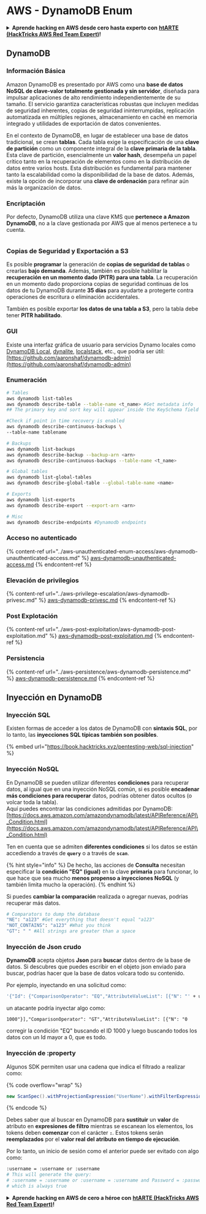 # AWS - DynamoDB Enum

<details>

<summary><strong>Aprende hacking en AWS desde cero hasta experto con</strong> <a href="https://training.hacktricks.xyz/courses/arte"><strong>htARTE (HackTricks AWS Red Team Expert)</strong></a><strong>!</strong></summary>

Otras formas de apoyar a HackTricks:

* Si deseas ver tu **empresa anunciada en HackTricks** o **descargar HackTricks en PDF** Consulta los [**PLANES DE SUSCRIPCIÓN**](https://github.com/sponsors/carlospolop)!
* Obtén [**merchandising oficial de PEASS & HackTricks**](https://peass.creator-spring.com)
* Descubre [**La Familia PEASS**](https://opensea.io/collection/the-peass-family), nuestra colección exclusiva de [**NFTs**](https://opensea.io/collection/the-peass-family)
* **Únete al** 💬 [**grupo de Discord**](https://discord.gg/hRep4RUj7f) o al [**grupo de telegram**](https://t.me/peass) o **síguenos** en **Twitter** 🐦 [**@hacktricks\_live**](https://twitter.com/hacktricks\_live)**.**
* **Comparte tus trucos de hacking enviando PRs a los repositorios de** [**HackTricks**](https://github.com/carlospolop/hacktricks) y [**HackTricks Cloud**](https://github.com/carlospolop/hacktricks-cloud).

</details>

## DynamoDB

### Información Básica

Amazon DynamoDB es presentado por AWS como una **base de datos NoSQL de clave-valor totalmente gestionada y sin servidor**, diseñada para impulsar aplicaciones de alto rendimiento independientemente de su tamaño. El servicio garantiza características robustas que incluyen medidas de seguridad inherentes, copias de seguridad ininterrumpidas, replicación automatizada en múltiples regiones, almacenamiento en caché en memoria integrado y utilidades de exportación de datos convenientes.

En el contexto de DynamoDB, en lugar de establecer una base de datos tradicional, se crean **tablas**. Cada tabla exige la especificación de una **clave de partición** como un componente integral de la **clave primaria de la tabla**. Esta clave de partición, esencialmente un **valor hash**, desempeña un papel crítico tanto en la recuperación de elementos como en la distribución de datos entre varios hosts. Esta distribución es fundamental para mantener tanto la escalabilidad como la disponibilidad de la base de datos. Además, existe la opción de incorporar una **clave de ordenación** para refinar aún más la organización de datos.

### Encriptación

Por defecto, DynamoDB utiliza una clave KMS que **pertenece a Amazon DynamoDB**, no a la clave gestionada por AWS que al menos pertenece a tu cuenta.

<figure><img src="https://lh4.googleusercontent.com/JjtNS7aA-_GRMgZb4v93jWEQJi6DQdUPq0FEpzZPdeyCeNoG05p0NJiV9Zs-ULs_-Tfjmx0W1ZgsE2Ui2ljo7D-1a87Xny-gpLVQO0XmXdFoph9ci1RepbVNwaCe9oPruEZSEDxGTxF5dIv6pW1WpT6kWA=s2048" alt=""><figcaption></figcaption></figure>

### Copias de Seguridad y Exportación a S3

Es posible **programar** la generación de **copias de seguridad de tablas** o crearlas **bajo demanda**. Además, también es posible habilitar la **recuperación en un momento dado (PITR) para una tabla**. La recuperación en un momento dado proporciona copias de seguridad continuas de los datos de tu DynamoDB durante **35 días** para ayudarte a protegerte contra operaciones de escritura o eliminación accidentales.

También es posible exportar **los datos de una tabla a S3**, pero la tabla debe tener **PITR habilitado**.

### GUI

Existe una interfaz gráfica de usuario para servicios Dynamo locales como [DynamoDB Local](https://aws.amazon.com/blogs/aws/dynamodb-local-for-desktop-development/), [dynalite](https://github.com/mhart/dynalite), [localstack](https://github.com/localstack/localstack), etc., que podría ser útil: [https://github.com/aaronshaf/dynamodb-admin](https://github.com/aaronshaf/dynamodb-admin)

### Enumeración

```bash
# Tables
aws dynamodb list-tables
aws dynamodb describe-table --table-name <t_name> #Get metadata info
## The primary key and sort key will appear inside the KeySchema field

#Check if point in time recovery is enabled
aws dynamodb describe-continuous-backups \
--table-name tablename

# Backups
aws dynamodb list-backups
aws dynamodb describe-backup --backup-arn <arn>
aws dynamodb describe-continuous-backups --table-name <t_name>

# Global tables
aws dynamodb list-global-tables
aws dynamodb describe-global-table --global-table-name <name>

# Exports
aws dynamodb list-exports
aws dynamodb describe-export --export-arn <arn>

# Misc
aws dynamodb describe-endpoints #Dynamodb endpoints
```

### Acceso no autenticado

{% content-ref url="../aws-unauthenticated-enum-access/aws-dynamodb-unauthenticated-access.md" %}
[aws-dynamodb-unauthenticated-access.md](../aws-unauthenticated-enum-access/aws-dynamodb-unauthenticated-access.md)
{% endcontent-ref %}

### Elevación de privilegios

{% content-ref url="../aws-privilege-escalation/aws-dynamodb-privesc.md" %}
[aws-dynamodb-privesc.md](../aws-privilege-escalation/aws-dynamodb-privesc.md)
{% endcontent-ref %}

### Post Explotación

{% content-ref url="../aws-post-exploitation/aws-dynamodb-post-exploitation.md" %}
[aws-dynamodb-post-exploitation.md](../aws-post-exploitation/aws-dynamodb-post-exploitation.md)
{% endcontent-ref %}

### Persistencia

{% content-ref url="../aws-persistence/aws-dynamodb-persistence.md" %}
[aws-dynamodb-persistence.md](../aws-persistence/aws-dynamodb-persistence.md)
{% endcontent-ref %}

## Inyección en DynamoDB

### Inyección SQL

Existen formas de acceder a los datos de DynamoDB con **sintaxis SQL**, por lo tanto, las **inyecciones SQL típicas también son posibles**.

{% embed url="https://book.hacktricks.xyz/pentesting-web/sql-injection" %}

### Inyección NoSQL

En DynamoDB se pueden utilizar diferentes **condiciones** para recuperar datos, al igual que en una inyección NoSQL común, si es posible **encadenar más condiciones para recuperar** datos, podrías obtener datos ocultos (o volcar toda la tabla).\
Aquí puedes encontrar las condiciones admitidas por DynamoDB: [https://docs.aws.amazon.com/amazondynamodb/latest/APIReference/API\_Condition.html](https://docs.aws.amazon.com/amazondynamodb/latest/APIReference/API\_Condition.html)

Ten en cuenta que se admiten **diferentes condiciones** si los datos se están accediendo a través de **`query`** o a través de **`scan`**.

{% hint style="info" %}
De hecho, las acciones de **Consulta** necesitan especificar la **condición "EQ" (igual)** en la clave **primaria** para funcionar, lo que hace que sea mucho **menos propenso a inyecciones NoSQL** (y también limita mucho la operación).
{% endhint %}

Si puedes **cambiar la comparación** realizada o agregar nuevas, podrías recuperar más datos.

```bash
# Comparators to dump the database
"NE": "a123" #Get everything that doesn't equal "a123"
"NOT_CONTAINS": "a123" #What you think
"GT": " " #All strings are greater than a space
```

### Inyección de Json crudo

**DynamoDB** acepta objetos **Json** para **buscar** datos dentro de la base de datos. Si descubres que puedes escribir en el objeto json enviado para buscar, podrías hacer que la base de datos volcara todo su contenido.

Por ejemplo, inyectando en una solicitud como:

```bash
'{"Id": {"ComparisonOperator": "EQ","AttributeValueList": [{"N": "' + user_input + '"}]}}'
```

un atacante podría inyectar algo como:

`1000"}],"ComparisonOperator": "GT","AttributeValueList": [{"N": "0`

corregir la condición "EQ" buscando el ID 1000 y luego buscando todos los datos con un Id mayor a 0, que es todo.

### Inyección de :property

Algunos SDK permiten usar una cadena que indica el filtrado a realizar como:

{% code overflow="wrap" %}
```java
new ScanSpec().withProjectionExpression("UserName").withFilterExpression(user_input+" = :username and Password = :password").withValueMap(valueMap)
```
{% endcode %}

Debes saber que al buscar en DynamoDB para **sustituir** un **valor** de atributo en **expresiones de filtro** mientras se escanean los elementos, los tokens deben **comenzar** con el carácter **`:`**. Estos tokens serán **reemplazados** por el **valor real del atributo en tiempo de ejecución**.

Por lo tanto, un inicio de sesión como el anterior puede ser evitado con algo como:

```bash
:username = :username or :username
# This will generate the query:
# :username = :username or :username = :username and Password = :password
# which is always true
```

<details>

<summary><strong>Aprende hacking en AWS de cero a héroe con</strong> <a href="https://training.hacktricks.xyz/courses/arte"><strong>htARTE (HackTricks AWS Red Team Expert)</strong></a><strong>!</strong></summary>

Otras formas de apoyar a HackTricks:

* Si quieres ver tu **empresa anunciada en HackTricks** o **descargar HackTricks en PDF** Consulta los [**PLANES DE SUSCRIPCIÓN**](https://github.com/sponsors/carlospolop)!
* Obtén el [**swag oficial de PEASS & HackTricks**](https://peass.creator-spring.com)
* Descubre [**La Familia PEASS**](https://opensea.io/collection/the-peass-family), nuestra colección exclusiva de [**NFTs**](https://opensea.io/collection/the-peass-family)
* **Únete al** 💬 [**grupo de Discord**](https://discord.gg/hRep4RUj7f) o al [**grupo de telegram**](https://t.me/peass) o **síguenos** en **Twitter** 🐦 [**@hacktricks\_live**](https://twitter.com/hacktricks\_live)**.**
* **Comparte tus trucos de hacking enviando PRs a los** [**HackTricks**](https://github.com/carlospolop/hacktricks) y [**HackTricks Cloud**](https://github.com/carlospolop/hacktricks-cloud) repositorios de github.

</details>
